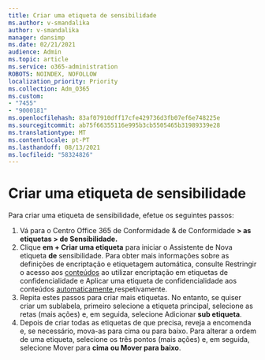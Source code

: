```yaml
---
title: Criar uma etiqueta de sensibilidade
ms.author: v-smandalika
author: v-smandalika
manager: dansimp
ms.date: 02/21/2021
audience: Admin
ms.topic: article
ms.service: o365-administration
ROBOTS: NOINDEX, NOFOLLOW
localization_priority: Priority
ms.collection: Adm_O365
ms.custom:
- "7455"
- "9000181"
ms.openlocfilehash: 83af07910dff17cfe429736d3fb07ef6e748225e
ms.sourcegitcommit: ab75f66355116e995b3cb5505465b31989339e28
ms.translationtype: MT
ms.contentlocale: pt-PT
ms.lasthandoff: 08/13/2021
ms.locfileid: "58324826"
---
```

# <a name="create-a-sensitivity-label"></a>Criar uma etiqueta de sensibilidade

Para criar uma etiqueta de sensibilidade, efetue os seguintes passos:

1. Vá para o Centro Office 365 de Conformidade & de Conformidade **[](https://sip.protection.office.com/) > as etiquetas > de Sensibilidade.**
2. Clique **em + Criar uma etiqueta** para iniciar o Assistente de Nova etiqueta **de** sensibilidade. Para obter mais informações sobre as definições de encriptação e etiquetagem automática, consulte Restringir o acesso aos [conteúdos](https://docs.microsoft.com/microsoft-365/compliance/encryption-sensitivity-labels) ao utilizar encriptação em etiquetas de confidencialidade e Aplicar uma etiqueta de confidencialidade aos conteúdos [automaticamente,](https://docs.microsoft.com/microsoft-365/compliance/apply-sensitivity-label-automatically)respetivamente.
3. Repita estes passos para criar mais etiquetas. No entanto, se quiser criar um sublabela, primeiro selecione a etiqueta principal, selecione as retas (mais ações) e, em seguida, selecione Adicionar **sub etiqueta**.
4. Depois de criar todas as etiquetas de que precisa, reveja a encomenda e, se necessário, mova-as para cima ou para baixo. Para alterar a ordem de uma etiqueta, selecione os três pontos (mais ações) e, em seguida, selecione Mover para **cima** **ou Mover para baixo**. 
